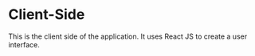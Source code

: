 # Client-Side  

This  is the client side of the application. It uses React JS to create a user interface.  
